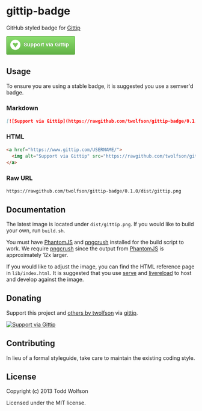 # gittip-badge

GitHub styled badge for [Gittip][]

![Gittip badge][]

[Gittip]: https://www.gittip.com/
[Gittip badge]: dist/gittip.png

## Usage
To ensure you are using a stable badge, it is suggested you use a semver'd badge.

### Markdown

```md
[![Support via Gittip](https://rawgithub.com/twolfson/gittip-badge/0.1.0/dist/gittip.png)](https://www.gittip.com/USERNAME/)
```

### HTML

```html
<a href="https://www.gittip.com/USERNAME/">
  <img alt="Support via Gittip" src="https://rawgithub.com/twolfson/gittip-badge/0.1.0/dist/gittip.png"/>
</a>
```

### Raw URL

```
https://rawgithub.com/twolfson/gittip-badge/0.1.0/dist/gittip.png
```

## Documentation
The latest image is located under `dist/gittip.png`. If you would like to build your own, run `build.sh`.

You must have [PhantomJS][] and [pngcrush][] installed for the build script to work. We require [pngcrush][] since the output from [PhantomJS][] is approximately 12x larger.

If you would like to adjust the image, you can find the HTML reference page in `lib/index.html`. It is suggested that you use [serve][] and [livereload][] to host and develop against the image.

[PhantomJS]: http://phantomjs.org/
[pngcrush]: http://pmt.sourceforge.net/pngcrush/
[serve]: https://npmjs.org/package/serve
[livereload]: https://github.com/lepture/python-livereload

## Donating
Support this project and [others by twolfson][gittip-twolfson] via [gittip][gittip-twolfson].

[![Support via Gittip][gittip-badge]][gittip-twolfson]

[gittip-badge]: https://rawgithub.com/twolfson/gittip-badge/master/dist/gittip.png
[gittip-twolfson]: https://www.gittip.com/twolfson/

## Contributing
In lieu of a formal styleguide, take care to maintain the existing coding style.

## License
Copyright (c) 2013 Todd Wolfson

Licensed under the MIT license.
